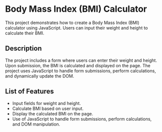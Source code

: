 # Body Mass Index (BMI) Calculator

This project demonstrates how to create a Body Mass Index (BMI) calculator using JavaScript. Users can input their weight and height to calculate their BMI.

## Description

The project includes a form where users can enter their weight and height. Upon submission, the BMI is calculated and displayed on the page. The project uses JavaScript to handle form submissions, perform calculations, and dynamically update the DOM.

## List of Features

- Input fields for weight and height.
- Calculate BMI based on user input.
- Display the calculated BMI on the page.
- Use of JavaScript to handle form submissions, perform calculations, and DOM manipulation.
